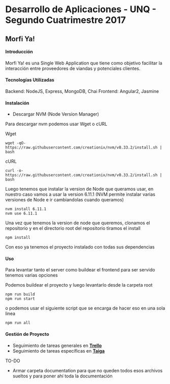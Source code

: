 # Desarrollo de Aplicaciones - UNQ - Segundo Cuatrimestre 2017

## Morfi Ya!

#### Introducción

Morfi Ya! es una Single Web Application que tiene como objetivo facilitar la interacción entre proveedores de viandas y potenciales clientes.


#### Tecnologías Utilizadas

Backend: NodeJS, Express, MongoDB, Chai
Frontend: Angular2, Jasmine


#### Instalación

* Descargar NVM (Node Version Manager)

Para descargar nvm podemos usar Wget o cURL

Wget

```
wget -qO- https://raw.githubusercontent.com/creationix/nvm/v0.33.2/install.sh | bash
```

cURL

```
curl -o- https://raw.githubusercontent.com/creationix/nvm/v0.33.2/install.sh | bash
```

Luego tenemos que instalar la version de Node que queramos usar, en nuestro caso vamos a usar la version 6.11.1 (NVM permite instalar varias versiones de Node e ir cambiandolas cuando queramos)

```
nvm install 6.11.1
nvm use 6.11.1
```

Una vez que tenemos la version de node que queremos, clonamos el repositorio y en el directorio root del repositorio tiramos el install

```
npm install
```

Con eso ya tenemos el proyecto instalado con todas sus dependencias

#### Uso

Para levantar tanto el server como buildear el frontend para ser servido tenemos varias opciones

Podemos buildear el proyecto y luego levantarlo desde la carpeta root

```
npm run build
npm run start
```

o podemos usar el siguiente script que se encarga de hacer eso en una sola linea

```
npm run all
```

#### Gestión de Proyecto

* Seguimiento de tareas generales en [**Trello**][trello-url]
* Seguimiento de tareas específicas en [**Taiga**][taiga-url]

[trello-url]:https://trello.com/desarrollodeaplicaciones4
[taiga-url]:https://tree.taiga.io/project/lemonade-dapp-unq-group-f-2017/


TO-DO

- Armar carpeta documentation para que no queden todos esos archivos sueltos y para poner ahí toda la documentación

